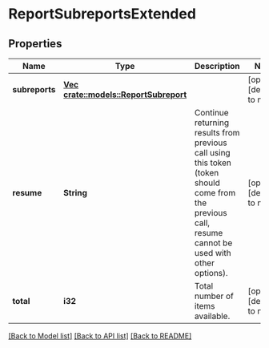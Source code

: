 # ReportSubreportsExtended

## Properties
Name | Type | Description | Notes
------------ | ------------- | ------------- | -------------
**subreports** | [**Vec <crate::models::ReportSubreport>**](ReportSubreport.md) |  | [optional] [default to null]
**resume** | **String** | Continue returning results from previous call using this token (token should come from the previous call, resume cannot be used with other options). | [optional] [default to null]
**total** | **i32** | Total number of items available. | [optional] [default to null]

[[Back to Model list]](../README.md#documentation-for-models) [[Back to API list]](../README.md#documentation-for-api-endpoints) [[Back to README]](../README.md)


